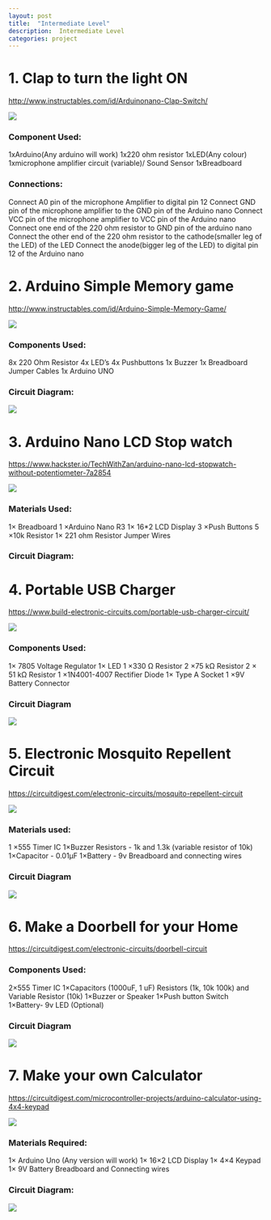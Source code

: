 ```yaml
---
layout: post
title:  "Intermediate Level"
description:  Intermediate Level
categories: project
---
```





# 1. Clap to turn the light ON

http://www.instructables.com/id/Arduinonano-Clap-Switch/

![]({{site.baseurl}}/images/Tinkering/Intermediate%20Level/1.jpg)


### Component Used:
1xArduino(Any arduino will work)
1x220 ohm resistor
1xLED(Any colour)
1xmicrophone amplifier circuit (variable)/ Sound Sensor
1xBreadboard
 
### Connections:
Connect A0 pin of the microphone Amplifier to digital pin 12
Connect GND pin of the microphone amplifier to the GND pin of the Arduino nano
Connect VCC pin of the microphone amplifier to VCC pin of the Arduino nano
Connect one end of the 220 ohm resistor to GND pin of the arduino nano
Connect the other end of the 220 ohm resistor to the cathode(smaller leg of the LED) of the LED
Connect the anode(bigger leg of the LED) to digital pin 12 of the Arduino nano
 



# 2. Arduino Simple Memory game

http://www.instructables.com/id/Arduino-Simple-Memory-Game/

![]({{site.baseurl}}/images/Tinkering/Intermediate%20Level/2.jpg)


### Components Used:
8x 220 Ohm Resistor
4x LED’s
4x Pushbuttons
1x Buzzer
1x Breadboard
Jumper Cables
1x Arduino UNO

### Circuit Diagram:

![]({{site.baseurl}}/images/Tinkering/Intermediate%20Level/3.jpg)


# 3. Arduino  Nano LCD Stop watch
https://www.hackster.io/TechWithZan/arduino-nano-lcd-stopwatch-without-potentiometer-7a2854

![]({{site.baseurl}}/images/Tinkering/Intermediate%20Level/4.jpg)


### Materials Used:
1× Breadboard
1 ×Arduino Nano R3
1× 16*2 LCD Display
3 ×Push Buttons
5 ×10k Resistor
1× 221 ohm Resistor
Jumper Wires  

### Circuit Diagram:


# 4. Portable USB Charger
https://www.build-electronic-circuits.com/portable-usb-charger-circuit/

![]({{site.baseurl}}/images/Tinkering/Intermediate%20Level/5.jpg)


### Components Used:
1× 7805    Voltage Regulator
1× LED
1 ×330 Ω Resistor
2 ×75 kΩ Resistor
2 × 51 kΩ Resistor
1 ×1N4001-4007 Rectifier Diode
1× Type A Socket
1 ×9V Battery Connector

### Circuit Diagram

![]({{site.baseurl}}/images/Tinkering/Intermediate%20Level/6.jpg)






# 5. Electronic Mosquito Repellent Circuit
https://circuitdigest.com/electronic-circuits/mosquito-repellent-circuit

![]({{site.baseurl}}/images/Tinkering/Intermediate%20Level/7.jpg)



### Materials used:
1 ×555 Timer IC
1×Buzzer
Resistors - 1k and 1.3k (variable resistor of 10k)
1×Capacitor - 0.01µF
1×Battery - 9v
Breadboard and connecting wires
 
### Circuit Diagram

![]({{site.baseurl}}/images/Tinkering/Intermediate%20Level/8.jpg)




# 6. Make a Doorbell for your Home
https://circuitdigest.com/electronic-circuits/doorbell-circuit



### Components Used:
2×555 Timer IC 
1×Capacitors (1000uF, 1 uF)
Resistors (1k, 10k 100k) and Variable Resistor (10k)
1×Buzzer or Speaker
1×Push button Switch
1×Battery- 9v
LED (Optional)

### Circuit Diagram

![]({{site.baseurl}}/images/Tinkering/Intermediate%20Level/9.jpg)

 





# 7. Make your own Calculator
https://circuitdigest.com/microcontroller-projects/arduino-calculator-using-4x4-keypad

![]({{site.baseurl}}/images/Tinkering/Intermediate%20Level/10.jpg)


### Materials Required:
1× Arduino Uno (Any version will work)
1× 16×2 LCD Display
1× 4×4 Keypad
1× 9V Battery
Breadboard and Connecting wires

### Circuit Diagram:

![]({{site.baseurl}}/images/Tinkering/Intermediate%20Level/11.jpg)

